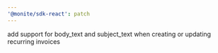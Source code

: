 ```yaml
---
'@monite/sdk-react': patch
---
```


add support for body_text and subject_text when creating or updating recurring invoices
